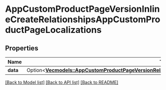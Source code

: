 # AppCustomProductPageVersionInlineCreateRelationshipsAppCustomProductPageLocalizations

## Properties

Name | Type | Description | Notes
------------ | ------------- | ------------- | -------------
**data** | Option<[**Vec<models::AppCustomProductPageVersionRelationshipsAppCustomProductPageLocalizationsDataInner>**](AppCustomProductPageVersion_relationships_appCustomProductPageLocalizations_data_inner.md)> |  | [optional]

[[Back to Model list]](../README.md#documentation-for-models) [[Back to API list]](../README.md#documentation-for-api-endpoints) [[Back to README]](../README.md)



